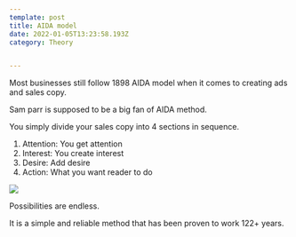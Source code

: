 ```yaml
---
template: post
title: AIDA model
date: 2022-01-05T13:23:58.193Z
category: Theory


---
```


Most businesses still follow 1898 AIDA model when it comes to creating ads and sales copy. 

Sam parr is supposed to be a big fan of AIDA method. 

You simply divide your sales copy into 4 sections in sequence. 

1. Attention: You get attention
2. Interest: You create interest
3. Desire: Add desire
4. Action: What you want reader to do

![](https://i.imgur.com/DpofC07.jpg)

Possibilities are endless. 

It is a simple and reliable method that has been proven to work 122+ years. 